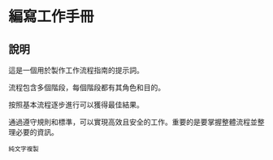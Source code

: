 # 編寫工作手冊

## 說明
這是一個用於製作工作流程指南的提示詞。

流程包含多個階段，每個階段都有其角色和目的。

按照基本流程逐步進行可以獲得最佳結果。

通過遵守規則和標準，可以實現高效且安全的工作。重要的是要掌握整體流程並整理必要的資訊。

```plaintext
純文字複製
```